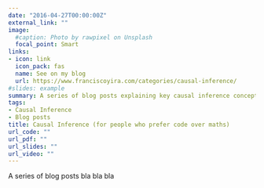 ```yaml
---
date: "2016-04-27T00:00:00Z"
external_link: ""
image:
  #caption: Photo by rawpixel on Unsplash
  focal_point: Smart
links:
- icon: link
  icon_pack: fas
  name: See on my blog
  url: https://www.franciscoyira.com/categories/causal-inference/
#slides: example
summary: A series of blog posts explaining key causal inference concepts in my own words, with lots of R code examples, visualisations and memes.
tags:
- Causal Inference
- Blog posts
title: Causal Inference (for people who prefer code over maths)
url_code: ""
url_pdf: ""
url_slides: ""
url_video: ""
---
```


A series of blog posts bla bla bla

